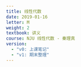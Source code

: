 ```yaml
---
title: 线性代数
date: 2019-01-16
letter: M
weight: 2
textbook: 讲义
course: NJU 线性代数 - 秦理真
version:
  - "v0: 上课笔记"
  - "v1: 期末整理"
---
```

